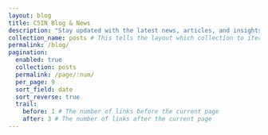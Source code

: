 ```yaml
---
layout: blog
title: C5IN Blog & News
description: "Stay updated with the latest news, articles, and insights from C5IN and the world of cloud computing in Cameroon."
collection_name: posts # This tells the layout which collection to iterate over
permalink: /blog/
pagination:
  enabled: true
  collection: posts
  permalink: /page/:num/
  per_page: 9
  sort_field: date
  sort_reverse: true
  trail:
    before: 1 # The number of links before the current page
    after: 3 # The number of links after the current page
---
```


		
